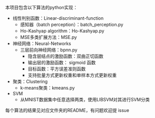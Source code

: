 本项目包含以下算法的python实现：

- 线性判别函数：Linear-discriminant-function
  - 感知器（batch perception）：batch_perception.py
  - Ho-Kashyap  algorithm：Ho-Kashyap.py
  - MSE多类扩展方法：MSE.py
- 神经网络：Neural-Networks
  - 三层前向神经网络：bpnn.py
    - 隐含层结点的激励函数：双曲正切函数
    - 输出层的激励函数： sigmoid 函数
    - 目标函数：平方误差准则函数
    - 支持批量方式更新权重和单样本方式更新权重
- 聚类：Clustering
  - k-means聚类：kmeans.py
- SVM
  - 从MNIST数据集中任意选择两类，使用LIBSVM对其进行SVM分类



每个算法的结果见对应文件夹的README，有问题欢迎提 issue

